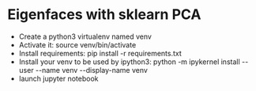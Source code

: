 Eigenfaces with sklearn PCA
==================================
* Create a python3 virtualenv named venv
* Activate it: source venv/bin/activate
* Install requirements: pip install -r requirements.txt
* Install your venv to be used by ipython3:
python -m ipykernel install --user --name venv --display-name venv
* launch jupyter notebook
